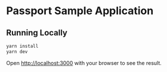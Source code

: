 # Passport Sample Application

## Running Locally

```bash
yarn install
yarn dev
```

Open [http://localhost:3000](http://localhost:3000) with your browser to see the result.
